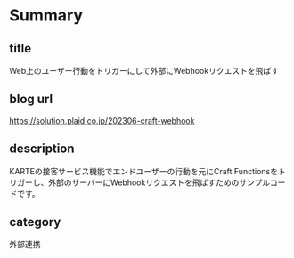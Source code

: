 # Summary
## title
Web上のユーザー行動をトリガーにして外部にWebhookリクエストを飛ばす

## blog url
https://solution.plaid.co.jp/202306-craft-webhook

## description
KARTEの接客サービス機能でエンドユーザーの行動を元にCraft Functionsをトリガーし、外部のサーバーにWebhookリクエストを飛ばすためのサンプルコードです。

## category
外部連携
